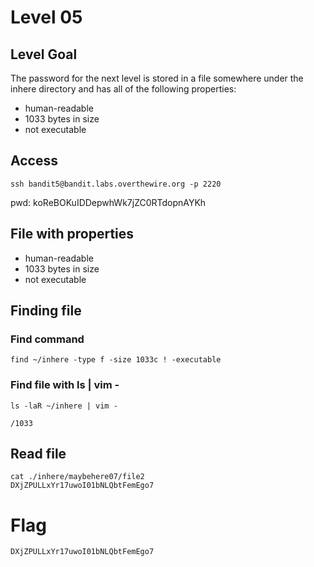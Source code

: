 # Level 05

## Level Goal
The password for the next level is stored in a file somewhere under the inhere
directory and has all of the following properties:

* human-readable
* 1033 bytes in size
* not executable


## Access
```
ssh bandit5@bandit.labs.overthewire.org -p 2220
```
pwd: koReBOKuIDDepwhWk7jZC0RTdopnAYKh

## File with properties
* human-readable
* 1033 bytes in size
* not executable

## Finding file
### Find command
```
find ~/inhere -type f -size 1033c ! -executable
```

### Find file with ls | vim -
```
ls -laR ~/inhere | vim -

/1033
```

## Read file
```
cat ./inhere/maybehere07/file2
DXjZPULLxYr17uwoI01bNLQbtFemEgo7
```

# Flag
```
DXjZPULLxYr17uwoI01bNLQbtFemEgo7
```